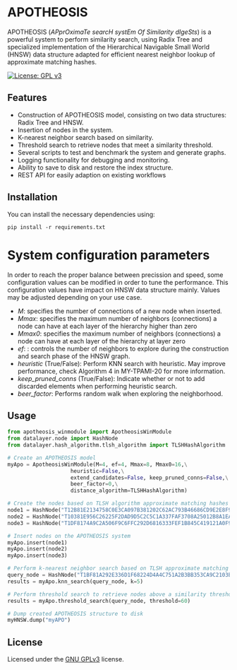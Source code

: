 # APOTHEOSIS

APOTHEOSIS (*APprOximaTe searcH systEm Of Similarity dIgeSts*) is a powerful system to perform similarity search, using Radix Tree and specialized implementation of the Hierarchical Navigable Small World (HNSW) data structure adapted for efficient nearest neighbor lookup of approximate matching hashes.

[![License: GPL v3](https://img.shields.io/badge/License-GPLv3-blue.svg)](https://www.gnu.org/licenses/gpl-3.0)

## Features
- Construction of APOTHEOSIS model, consisting on two data structures: Radix Tree and HNSW.
- Insertion of nodes in the system.
- K-nearest neighbor search based on similarity.
- Threshold search to retrieve nodes that meet a similarity threshold.
- Several scripts to test and benchmark the system and generate graphs.
- Logging functionality for debugging and monitoring.
- Ability to save to disk and restore the index structure.
- REST API for easily adaption on existing workflows

## Installation
You can install the necessary dependencies using:
```
pip install -r requirements.txt
```

# System configuration parameters
In order to reach the proper balance between precission and speed, some configuration values can be modified in order to tune the performance. This configuration values have impact on HNSW data structure mainly. Values may be adjusted depending on your use case.

- *M*: specifies the number of connections of a new node when inserted.
- *Mmax*: specifies the maximum number of neighbors (connections) a node can have at each layer of the hierarchy higher than zero
- *Mmax0*: specifies the maximum number of neighbors (connections) a node can have at each layer of the hierarchy at layer zero
- *ef*: : controls the number of neighbors to explore during the construction and search phase of the HNSW graph.
- *heuristic* (True/False):  Perform KNN search with heuristic. May improve performance, check Algorithm 4 in MY-TPAMI-20 for more information. 
- *keep_pruned_conns* (True/False):  Indicate whether or not to add discarded elements when performing heuristic search.
- *beer_factor*: Performs random walk when exploring the neighborhood. 


## Usage

```python
from apotheosis_winmodule import ApotheosisWinModule
from datalayer.node import HashNode
from datalayer.hash_algorithm.tlsh_algorithm import TLSHHashAlgorithm

# Create an APOTHEOSIS model
myApo = ApotheosisWinModule(M=4, ef=4, Mmax=8, Mmax0=16,\
                    heuristic=False,\
                    extend_candidates=False, keep_pruned_conns=False,\
                    beer_factor=0,\
                    distance_algorithm=TLSHHashAlgorithm)

# Create the nodes based on TLSH algorithm approximate matching hashes
node1 = HashNode("T12B81E2134758C0E3CA097B381202C62AC793B46686CD9E2E8F9190EC89C537B5E7AF4C", TLSHHashAlgorithm)
node2 = HashNode("T10381E956C26225F2DAD9D5C2C5C1A337FAF3708A25012B8A1EACDAC00B37D557E0E714", TLSHHashAlgorithm)
node3 = HashNode("T1DF8174A9C2A506F9C6FFC292D6816333FEF1B845C419121A0F91CF5359B5B21FA3A304", TLSHHashAlgorithm)

# Insert nodes on the APOTHEOSIS system
myApo.insert(node1)
myApo.insert(node2)
myApo.insert(node3)

# Perform k-nearest neighbor search based on TLSH approximate matching hashes
query_node = HashNode("T1BF81A292E336D1F68224D4A4C751A2B3BB353CA9C2103BA69FA4C7908761B50F22E301", TLSHHashAlgorithm)
results = myApo.knn_search(query_node, k=5)

# Perform threshold search to retrieve nodes above a similarity threshold
results = myApo.threshold_search(query_node, threshold=60)

# Dump created APOTHEOSIS structure to disk
myHNSW.dump("myAPO")
```

## License
Licensed under the [GNU GPLv3](LICENSE) license.
